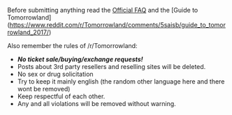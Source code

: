 Before submitting anything read the [Official FAQ](http://www.tomorrowland.com/en/faq/frequently-asked-questions-0) and the [Guide to Tomorrowland] (https://www.reddit.com/r/Tomorrowland/comments/5saisb/guide_to_tomorrowland_2017/)

Also remember the rules of /r/Tomorrowland:  
- ***No ticket sale/buying/exchange requests!***  
- Posts about 3rd party resellers and reselling sites will be deleted.   
- No sex or drug solicitation    
- Try to keep it mainly english (the random other language here and there wont be removed)    
- Keep respectful of each other.  
- Any and all violations will be removed without warning.  